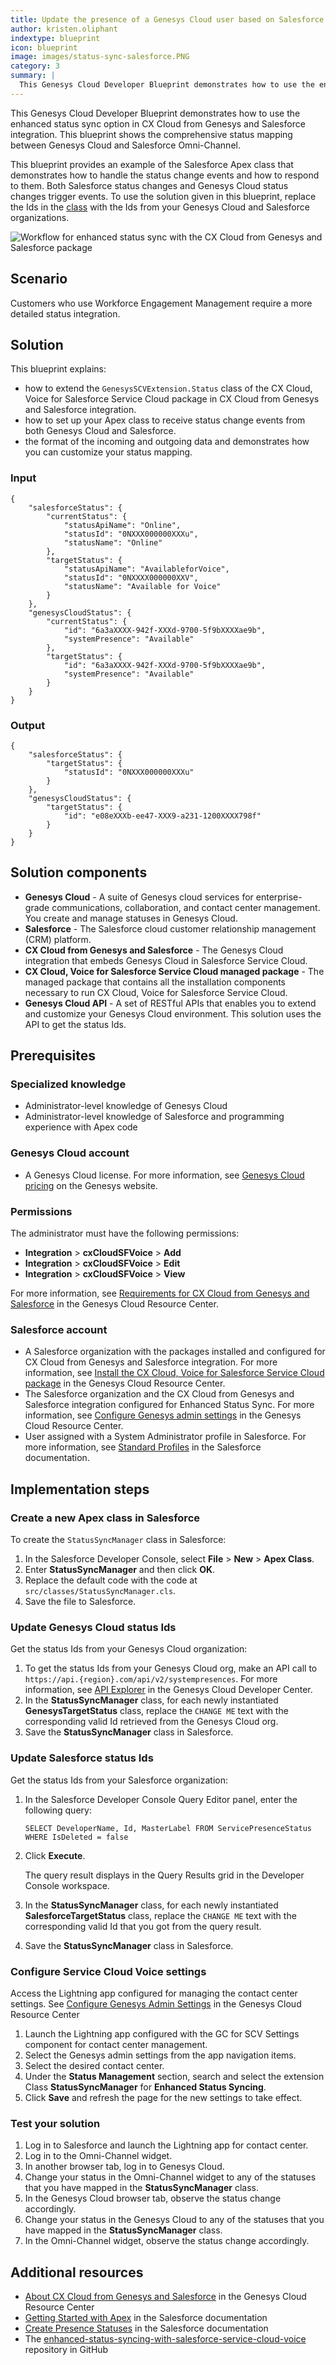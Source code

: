 ```yaml
---
title: Update the presence of a Genesys Cloud user based on Salesforce presence change and vice versa in CX Cloud from Genesys and Salesforce integration
author: kristen.oliphant
indextype: blueprint
icon: blueprint
image: images/status-sync-salesforce.PNG
category: 3
summary: |
  This Genesys Cloud Developer Blueprint demonstrates how to use the enhanced status sync option in CX Cloud from Genesys and Salesforce integration.
---
```


This Genesys Cloud Developer Blueprint demonstrates how to use the enhanced status sync option in CX Cloud from Genesys and Salesforce integration. This blueprint shows the comprehensive status mapping between Genesys Cloud and Salesforce Omni-Channel.

This blueprint provides an example of the Salesforce Apex class that demonstrates how to handle the status change events and how to respond to them. Both Salesforce status changes and Genesys Cloud status changes trigger events. To use the solution given in this blueprint, replace the Ids in the [class](/blueprint/src/classes/StatusSyncManager.cls "Opens the StatusSyncManager.cls") with the Ids from your Genesys Cloud and Salesforce organizations.

![Workflow for enhanced status sync with the CX Cloud from Genesys and Salesforce package](images/status-sync-salesforce.PNG "Workflow for enhanced status sync with the CX Cloud from Genesys and Salesforce package")

## Scenario

Customers who use Workforce Engagement Management require a more detailed status integration.

## Solution

This blueprint explains:
* how to extend the `GenesysSCVExtension.Status` class of the CX Cloud, Voice for Salesforce Service Cloud package in CX Cloud from Genesys and Salesforce integration. 
* how to set up your Apex class to receive status change events from both Genesys Cloud and Salesforce. 
* the format of the incoming and outgoing data and demonstrates how you can customize your status mapping.

### Input

```
{
	"salesforceStatus": {
		"currentStatus": {
			"statusApiName": "Online",
			"statusId": "0NXXX000000XXXu",
			"statusName": "Online"
		},
		"targetStatus": {
			"statusApiName": "AvailableforVoice",
			"statusId": "0NXXXX000000XXV",
			"statusName": "Available for Voice"
		}
	},
	"genesysCloudStatus": {
		"currentStatus": {
			"id": "6a3aXXXX-942f-XXXd-9700-5f9bXXXXae9b",
			"systemPresence": "Available"
		},
		"targetStatus": {
			"id": "6a3aXXXX-942f-XXXd-9700-5f9bXXXXae9b",
			"systemPresence": "Available"
		}
	}
}
```

### Output

```
{
	"salesforceStatus": {
		"targetStatus": {
			"statusId": "0NXXX000000XXXu"
		}
	},
	"genesysCloudStatus": {
		"targetStatus": {
			"id": "e08eXXXb-ee47-XXX9-a231-1200XXXX798f"
		}
	}
}
```

## Solution components

* **Genesys Cloud** - A suite of Genesys cloud services for enterprise-grade communications, collaboration, and contact center management. You create and manage statuses in Genesys Cloud.
* **Salesforce** - The Salesforce cloud customer relationship management (CRM) platform. 
* **CX Cloud from Genesys and Salesforce** - The Genesys Cloud integration that embeds Genesys Cloud in Salesforce Service Cloud.
* **CX Cloud, Voice for Salesforce Service Cloud managed package** - The managed package that contains all the installation components necessary to run CX Cloud, Voice for Salesforce Service Cloud.
* **Genesys Cloud API** - A set of RESTful APIs that enables you to extend and customize your Genesys Cloud environment. This solution uses the API to get the status Ids.

## Prerequisites

### Specialized knowledge

* Administrator-level knowledge of Genesys Cloud
* Administrator-level knowledge of Salesforce and programming experience with Apex code

### Genesys Cloud account

* A Genesys Cloud license. For more information, see [Genesys Cloud pricing](https://www.genesys.com/pricing "Opens the Genesys Cloud pricing page") on the Genesys website.

### Permissions

The administrator must have the following permissions:
  *  **Integration** > **cxCloudSFVoice** > **Add**
  *  **Integration** > **cxCloudSFVoice** > **Edit**
  *  **Integration** > **cxCloudSFVoice** > **View**

For more information, see [Requirements for CX Cloud from Genesys and Salesforce](https://help.mypurecloud.com/?p=166994 "Opens the Requirements for CX Cloud from Genesys and Salesforce article") in the Genesys Cloud Resource Center.

### Salesforce account

* A Salesforce organization with the packages installed and configured for CX Cloud from Genesys and Salesforce integration. For more information, see [Install the CX Cloud, Voice for Salesforce Service Cloud package](https://help.mypurecloud.com/?p=39356/ "Opens the Install the CX Cloud, Voice for Salesforce Service Cloud package article") in the Genesys Cloud Resource Center.
* The Salesforce organization and the CX Cloud from Genesys and Salesforce integration configured for Enhanced Status Sync. For more information, see [Configure Genesys admin settings](https://help.mypurecloud.com/?p=280463 "Opens the Configure Genesys admin Settings") in the Genesys Cloud Resource Center.
* User assigned with a System Administrator profile in Salesforce. For more information, see [Standard Profiles](https://help.salesforce.com/articleView?id=standard_profiles.htm&type=5 "Opens Standard Profiles") in the Salesforce documentation.

## Implementation steps

### Create a new Apex class in Salesforce

To create the `StatusSyncManager` class in Salesforce:
1. In the Salesforce Developer Console, select **File** > **New** > **Apex Class**.
2. Enter **StatusSyncManager** and then click **OK**.
3. Replace the default code with the code at `src/classes/StatusSyncManager.cls`.
4. Save the file to Salesforce. 

### Update Genesys Cloud status Ids

Get the status Ids from your Genesys Cloud organization:
1. To get the status Ids from your Genesys Cloud org, make an API call to `https://api.{region}.com/api/v2/systempresences`. For more information, see [API Explorer](https://developer.genesys.cloud/devapps/api-explorer "Opens the API Explorer") in the Genesys Cloud Developer Center.
2. In the **StatusSyncManager** class, for each newly instantiated **GenesysTargetStatus** class, replace the `CHANGE ME` text with the corresponding valid Id retrieved from the Genesys Cloud org.
3. Save the **StatusSyncManager** class in Salesforce.

### Update Salesforce status Ids

Get the status Ids from your Salesforce organization:
1. In the Salesforce Developer Console Query Editor panel, enter the following query:

	`SELECT DeveloperName, Id, MasterLabel FROM ServicePresenceStatus WHERE IsDeleted = false`
2.  Click **Execute**.
   
	The query result displays in the Query Results grid in the Developer Console workspace. 
3.  In the **StatusSyncManager** class, for each newly instantiated **SalesforceTargetStatus** class, replace the `CHANGE ME` text with the corresponding valid Id that you got from the query result.
4. Save the **StatusSyncManager** class in Salesforce.

### Configure Service Cloud Voice settings

Access the Lightning app configured for managing the contact center settings. See [Configure Genesys Admin Settings](https://help.mypurecloud.com/?p=280463 "Opens the Configure Genesys Admin Setting article") in the Genesys Cloud Resource Center

1. Launch the Lightning app configured with the GC for SCV Settings component for contact center management. 
2. Select the Genesys admin settings from the app navigation items.
3. Select the desired contact center.
4. Under the **Status Management** section, search and select the extension Class **StatusSyncManager** for **Enhanced Status Syncing**.
5. Click **Save** and refresh the page for the new settings to take effect.

### Test your solution

1. Log in to Salesforce and launch the Lightning app for contact center.
2. Log in to the Omni-Channel widget.
3. In another browser tab, log in to Genesys Cloud.
4. Change your status in the Omni-Channel widget to any of the statuses that you have mapped in the **StatusSyncManager** class.
5. In the Genesys Cloud browser tab, observe the status change accordingly.
6. Change your status in the Genesys Cloud to any of the statuses that you have mapped in the **StatusSyncManager** class.
7. In the Omni-Channel widget, observe the status change accordingly.

## Additional resources

* [About CX Cloud from Genesys and Salesforce](https://help.mypurecloud.com/?p=65221 "Opens the About CX Cloud from Genesys and Salesforce article") in the Genesys Cloud Resource Center
* [Getting Started with Apex](https://developer.salesforce.com/docs/atlas.en-us.apexcode.meta/apexcode/apex_intro_get_started.htm "Opens the Getting Started with Apex page") in the Salesforce documentation
* [Create Presence Statuses](https://help.salesforce.com/s/articleView?id=sf.service_presence_create_presence_status.htm&type=5 "Opens the Create Presence Statuses page") in the Salesforce documentation
* The [enhanced-status-syncing-with-salesforce-service-cloud-voice](https://github.com/GenesysCloudBlueprints/enhanced-status-syncing-with-salesforce-service-cloud-voice "Opens the enhanced-status-syncing-with-salesforce-service-cloud-voice repository in GitHub") repository in GitHub
